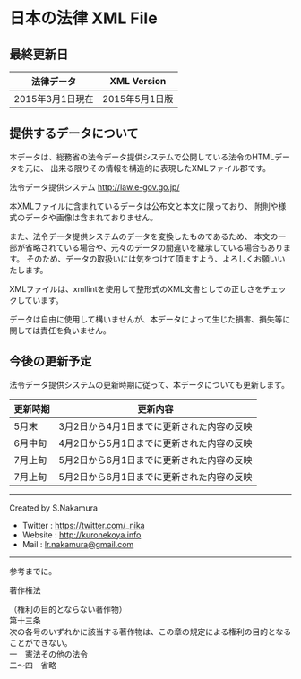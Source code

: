 # 日本の法律 XML File 

## 最終更新日

|法律データ|XML Version|
|---|---|
|2015年3月1日現在|2015年5月1日版|

## 提供するデータについて

本データは、総務省の法令データ提供システムで公開している法令のHTMLデータを元に、
出来る限りその情報を構造的に表現したXMLファイル郡です。

法令データ提供システム http://law.e-gov.go.jp/

本XMLファイルに含まれているデータは公布文と本文に限っており、
附則や様式のデータや画像は含まれておりません。

また、法令データ提供システムのデータを変換したものであるため、
本文の一部が省略されている場合や、元々のデータの間違いを継承している場合もあります。
そのため、データの取扱いには気をつけて頂ますよう、よろしくお願いいたします。

XMLファイルは、xmllintを使用して整形式のXML文書としての正しさをチェックしています。

データは自由に使用して構いませんが、本データによって生じた損害、損失等に関しては責任を負いません。

## 今後の更新予定

法令データ提供システムの更新時期に従って、本データについても更新します。

|更新時期|更新内容|
|---|---|
|5月末|3月2日から4月1日までに更新された内容の反映|
|6月中旬|4月2日から5月1日までに更新された内容の反映|
|7月上旬|5月2日から6月1日までに更新された内容の反映|
|7月上旬|5月2日から6月1日までに更新された内容の反映|

---------------------------------------------------------------------------------------------------

Created by S.Nakamura

* Twitter : https://twitter.com/_nika
* Website : http://kuronekoya.info
* Mail : lr.nakamura@gmail.com

---------------------------------------------------------------------------------------------------
参考までに。  

著作権法
  
（権利の目的とならない著作物）  
第十三条  
次の各号のいずれかに該当する著作物は、この章の規定による権利の目的となることができない。  
一　憲法その他の法令  
二～四　省略
